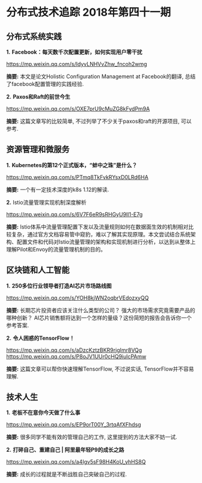 # 分布式技术追踪 2018年第四十一期
## 分布式系统实践
**1.** **Facebook：每天数千次配置更新，如何实现用户零干扰**

https://mp.weixin.qq.com/s/IdyvLNHVvZhw_fncoh2wmg

**摘要:** 本文是论文Holistic Configuration Management at Facebook的翻译, 总结了facebook配置管理的实践经验.

**2.** **Paxos和Raft的前世今生**

https://mp.weixin.qq.com/s/OXE7prU9cMuZG8kFydPm9A

**摘要:** 这篇文章写的比较简单, 不过列举了不少关于paxos和raft的开源项目, 可以参考.

## 资源管理和微服务
**1.** **Kubernetes的第12个正式版本，“蚌中之珠”是什么？**

https://mp.weixin.qq.com/s/PTmq8TkFvkRYsxD0LRd6HA

**摘要:** 一个有一定技术深度的k8s 1.12的解读.

**2.** Istio流量管理实现机制深度解析

https://mp.weixin.qq.com/s/6V7F6eR9sRHGyU9Il1-E7g

**摘要:** Istio体系中流量管理配置下发以及流量规则如何在数据面生效的机制相对比较复杂，通过官方文档容易管中窥豹，难以了解其实现原理。本文尝试结合系统架构、配置文件和代码对Istio流量管理的架构和实现机制进行分析，以达到从整体上理解Pilot和Envoy的流量管理机制的目的。

## 区块链和人工智能
**1.** **250多位行业领导者打造AI芯片市场路线图**

https://mp.weixin.qq.com/s/YOH8kjWN2oqbrVEdozxyQQ

**摘要:** 长期芯片投资者应该关注什么类型的公司？ 强大的市场需求究竟需要产品的哪种创新？ AI芯片销售额将达到一个怎样的量级？这份简短的报告会告诉你一个参考答案.

**2.** **令人困惑的TensorFlow！**

https://mp.weixin.qq.com/s/aDzcKztzBKR9rjgImr8VQg  
https://mp.weixin.qq.com/s/P8oJV1UUr0cHQ9iulcPAmw

**摘要:** 这篇文章可以帮你快速理解TensorFlow, 不过说实话, TensorFlow并不容易理解.

## 技术人生
**1.** **老板不在意你今天做了什么事**

https://mp.weixin.qq.com/s/EP9orT00Y_3rtqAfXFhdsg

**摘要:** 很多同学不能有效的管理自己的工作, 这里提到的方法大家不妨一试.

**2.** **打碎自己、重建自己 | 阿里最年轻P9的成长之路**

https://mp.weixin.qq.com/s/a4Igv5sF98H4KoU_yhHS8Q

**摘要:** 成长的过程就是不断战胜自己突破自己的过程.
